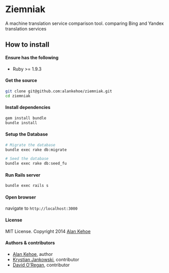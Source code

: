 # Ziemniak

A machine translation service comparison tool. comparing
Bing and Yandex translation services

## How to install

#### Ensure has the following
* Ruby >= 1.9.3

#### Get the source
```bash
git clone git@github.com:alankehoe/ziemniak.git
cd ziemniak
```

#### Install dependencies
```bash
gem install bundle
bundle install
```

#### Setup the Database
```bash
# Migrate the database
bundle exec rake db:migrate

# Seed the database
bundle exec rake db:seed_fu
```

#### Run Rails server
```bash
bundle exec rails s
```

#### Open browser
navigate to `http://localhost:3000`


#### License

MIT License. Copyright 2014 [Alan Kehoe](https://github.com/alankehoe)

#### Authors & contributors

* [Alan Kehoe](https://github.com/alankehoe), author
* [Krystian Jankowski](https://github.com/jankowk2), contributor
* [David O'Regan](https://github.com/Oregand), contributor